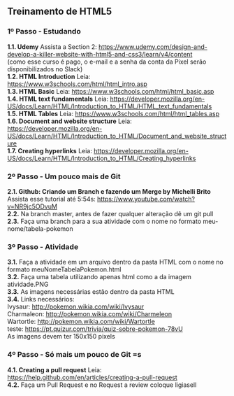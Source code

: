 ## Treinamento de HTML5

### 1º Passo - Estudando

**1.1. Udemy** Assista a Section 2: <https://www.udemy.com/design-and-develop-a-killer-website-with-html5-and-css3/learn/v4/content>  
(como esse curso é pago, o e-mail e a senha da conta da Pixel serão disponibilizados no Slack)  
**1.2. HTML Introduction** Leia: <https://www.w3schools.com/html/html_intro.asp>  
**1.3. HTML Basic** Leia: <https://www.w3schools.com/html/html_basic.asp>  
**1.4. HTML text fundamentals** Leia: <https://developer.mozilla.org/en-US/docs/Learn/HTML/Introduction_to_HTML/HTML_text_fundamentals>  
**1.5. HTML Tables** Leia: <https://www.w3schools.com/html/html_tables.asp>  
**1.6. Document and website structure** Leia: <https://developer.mozilla.org/en-US/docs/Learn/HTML/Introduction_to_HTML/Document_and_website_structure>  
**1.7. Creating hyperlinks** Leia: <https://developer.mozilla.org/en-US/docs/Learn/HTML/Introduction_to_HTML/Creating_hyperlinks>  

### 2º Passo - Um pouco mais de Git  

**2.1. Github: Criando um Branch e fazendo um Merge by Michelli Brito** Assista esse tutorial até 5:54s: <https://www.youtube.com/watch?v=NR9jc5ODvuM>  
**2.2.** Na branch master, antes de fazer qualquer alteração dê um git pull  
**2.3.** Faça uma branch para a sua atividade com o nome no formato meu-nome/tabela-pokemon  

### 3º Passo - Atividade  

**3.1.** Faça a atividade em um arquivo dentro da pasta HTML com o nome no formato meuNomeTabelaPokemon.html  
**3.2.** Faça uma tabela utilizando apenas html como a da imagem atividade.PNG  
**3.3.** As imagens necessárias estão dentro da pasta HTML  
**3.4.** Links necessários:    
Ivysaur: <http://pokemon.wikia.com/wiki/Ivysaur>  
Charmaleon: <http://pokemon.wikia.com/wiki/Charmeleon>  
Wartortle: <http://pokemon.wikia.com/wiki/Wartortle>  
teste: <https://pt.quizur.com/trivia/quiz-sobre-pokemon-78vU>  
As imagens devem ter 150x150 pixels  

### 4º Passo - Só mais um pouco de Git =s  
 
**4.1. Creating a pull request** Leia: <https://help.github.com/en/articles/creating-a-pull-request>  
**4.2.** Faça um Pull Request e no Request a review coloque ligiasell  